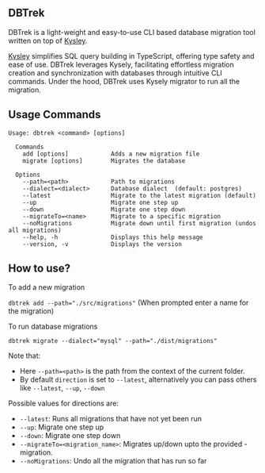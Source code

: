 ## DBTrek

DBTrek is a light-weight and easy-to-use CLI based database migration tool written on top of [Kysley](https://kysely.dev/).

[Kysley](https://kysely.dev/) simplifies SQL query building in TypeScript, offering type safety and ease of use. DBTrek leverages Kysely, facilitating effortless migration creation and synchronization with databases through intuitive CLI commands. Under the hood, DBTrek uses Kysely migrator to run all the migration.

## Usage Commands

```
Usage: dbtrek <command> [options]

  Commands
    add [options]            Adds a new migration file
    migrate [options]        Migrates the database

  Options
    --path=<path>            Path to migrations
    --dialect=<dialect>      Database dialect  (default: postgres)
    --latest                 Migrate to the latest migration (default)
    --up                     Migrate one step up
    --down                   Migrate one step down
    --migrateTo=<name>       Migrate to a specific migration
    --noMigrations           Migrate down until first migration (undos all migrations)
    --help, -h               Displays this help message
    --version, -v            Displays the version
```

## How to use?

To add a new migration

`dbtrek add --path="./src/migrations"` (When prompted enter a name for the migration)

To run database migrations

`dbtrek migrate --dialect="mysql" --path="./dist/migrations"`

Note that:

- Here `--path=<path>` is the path from the context of the current folder.
- By default `direction` is set to `--latest`, alternatively you can pass others like `--latest`, `--up`, `--down`

Possible values for directions are:

- `--latest`: Runs all migrations that have not yet been run
- `--up`: Migrate one step up
- `--down`: Migrate one step down
- `--migrateTo=<migration_name>`: Migrates up/down upto the provided -migration.
- `--noMigrations`: Undo all the migration that has run so far
